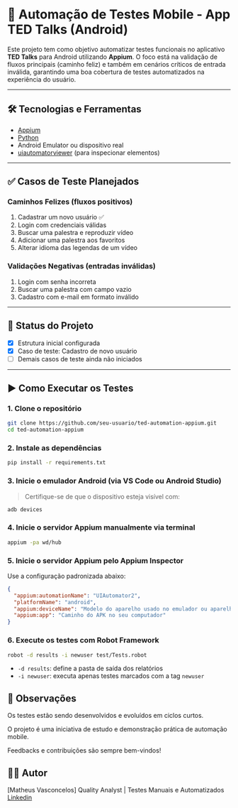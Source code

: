 # 🤖 Automação de Testes Mobile - App TED Talks (Android)

Este projeto tem como objetivo automatizar testes funcionais no aplicativo **TED Talks** para Android utilizando **Appium**. O foco está na validação de fluxos principais (caminho feliz) e também em cenários críticos de entrada inválida, garantindo uma boa cobertura de testes automatizados na experiência do usuário.

---

## 🛠 Tecnologias e Ferramentas

- [Appium](https://appium.io/)
- [Python](https://www.python.org/)  
- Android Emulator ou dispositivo real
- [uiautomatorviewer](https://developer.android.com/studio/test/uiautomator) (para inspecionar elementos)

---

## ✅ Casos de Teste Planejados

### Caminhos Felizes (fluxos positivos)
1. Cadastrar um novo usuário ✅
2. Login com credenciais válidas
3. Buscar uma palestra e reproduzir vídeo
4. Adicionar uma palestra aos favoritos
5. Alterar idioma das legendas de um vídeo

### Validações Negativas (entradas inválidas)
1. Login com senha incorreta
2. Buscar uma palestra com campo vazio
3. Cadastro com e-mail em formato inválido
---

## 🚧 Status do Projeto

- [x] Estrutura inicial configurada
- [x] Caso de teste: Cadastro de novo usuário
- [ ] Demais casos de teste ainda não iniciados

---
## ▶️ Como Executar os Testes

### 1. Clone o repositório

```bash
git clone https://github.com/seu-usuario/ted-automation-appium.git
cd ted-automation-appium
```

### 2. Instale as dependências

```bash
pip install -r requirements.txt
```

### 3. Inicie o emulador Android (via VS Code ou Android Studio)

> Certifique-se de que o dispositivo esteja visível com:
```bash
adb devices
```

### 4. Inicie o servidor Appium manualmente via terminal

```bash
appium -pa wd/hub
```

### 5. Inicie o servidor Appium pelo Appium Inspector

Use a configuração padronizada abaixo:

```json
{
  "appium:automationName": "UIAutomator2",
  "platformName": "android",
  "appium:deviceName": "Modelo do aparelho usado no emulador ou aparelho físico",
  "appium:app": "Caminho do APK no seu computador"
}
```

### 6. Execute os testes com Robot Framework

```bash
robot -d results -i newuser test/Tests.robot
```

- `-d results`: define a pasta de saída dos relatórios
- `-i newuser`: executa apenas testes marcados com a tag `newuser`

  
## 📌 Observações
Os testes estão sendo desenvolvidos e evoluídos em ciclos curtos.

O projeto é uma iniciativa de estudo e demonstração prática de automação mobile.

Feedbacks e contribuições são sempre bem-vindos!

## 👨‍💻 Autor
[Matheus Vasconcelos]
Quality Analyst | Testes Manuais e Automatizados
[Linkedin](www.linkedin.com/in/mattheussmv)
